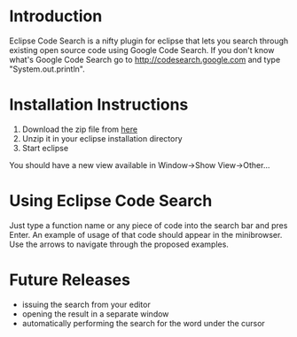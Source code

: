 # Introduction #

Eclipse Code Search is a nifty plugin for eclipse that lets you search through existing open source code using Google Code Search. If you don't know what's Google Code Search go to http://codesearch.google.com and type "System.out.println".


# Installation Instructions #

  1. Download the zip file from [here](http://eclipsecodesearch.googlecode.com/files/eclipsecodesearch-0.2.zip)
  1. Unzip it in your eclipse installation directory
  1. Start eclipse

You should have a new view available in Window->Show View->Other...

# Using Eclipse Code Search #

Just type a function name or any piece of code into the search bar and pres Enter. An example  of usage of that code should appear in the minibrowser. Use the arrows to navigate through the proposed examples.

# Future Releases #

  * issuing the search from your editor
  * opening the result in a separate window
  * automatically performing the search for the word under the cursor
